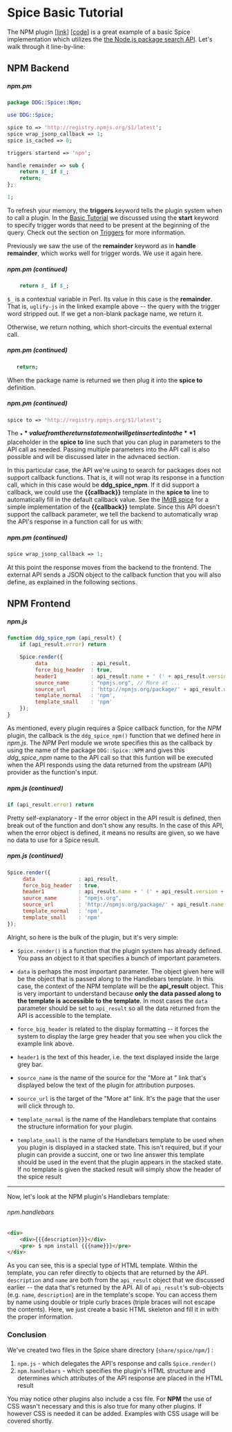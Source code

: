 # Spice Basic Tutorial

The NPM plugin [[link](https://duckduckgo.com/?q=npm+uglify-js)] [[code](https://github.com/duckduckgo/zeroclickinfo-spice/tree/master/share/spice/npm)] is a great example of a basic Spice implementation which utilizes the [the Node.js package search API](http://registry.npmjs.org/uglify-js/latest). Let's walk through it line-by-line:

## NPM Backend

##### npm.pm
```perl 
package DDG::Spice::Npm;

use DDG::Spice;

spice to => 'http://registry.npmjs.org/$1/latest';
spice wrap_jsonp_callback => 1;
spice is_cached => 0;

triggers startend => 'npm';

handle remainder => sub {
    return $_ if $_;
    return;
};

1;
```

To refresh your memory, the **triggers** keyword tells the plugin system when to call a plugin. In the [Basic Tutorial](#basic-tutorial) we discussed using the **start** keyword to specify trigger words that need to be present at the beginning of the query. Check out the section on [Triggers](general.md#triggers) for more information.

Previously we saw the use of the **remainder** keyword as in **handle remainder**, which works well for trigger words. We use it again here.

##### npm.pm (continued)
```perl
    return $_ if $_;
```

`$_` is a contextual variable in Perl. Its value in this case is the **remainder**. That is, `uglify-js` in the linked example above -- the query with the trigger word stripped out. If we get a non-blank package name, we return it.

Otherwise, we return nothing, which short-circuits the eventual external call.

##### npm.pm (continued)
```perl
   return;
```

When the package name is returned we then plug it into the **spice to** definition.

##### npm.pm (continued)
```perl
spice to => 'http://registry.npmjs.org/$1/latest';
```

The **$_** value from the return statement will get inserted into the **$1** placeholder in the **spice to** line such that you can plug in parameters to the API call as needed. Passing multiple parameters into the API call is also possible and will be discussed later in the advnaced section.

In this particular case, the API we're using to search for packages does not support callback functions. That is, it will not wrap its response in a function call, which in this case would be **ddg_spice_npm**. If it did support a callback, we could use the **{{callback}}** template in the **spice to** line to automatically fill in the default callback value. See the [IMdB spice](https://github.com/duckduckgo/zeroclickinfo-spice/blob/master/lib/DDG/Spice/Imdb.pm) for a simple implementation of the **{{callback}}** template. Since this API doesn't support the callback parameter, we tell the backend to automatically wrap the API's response in a function call for us with:

##### npm.pm (continued)
```perl
spice wrap_jsonp_callback => 1;
```

At this point the response moves from the backend to the frontend. The external API sends a JSON object to the callback function that you will also define, as explained in the following sections.

## NPM Frontend

##### npm.js
```javascript
function ddg_spice_npm (api_result) {
    if (api_result.error) return

    Spice.render({
         data              : api_result,
         force_big_header  : true,
         header1           : api_result.name + ' (' + api_result.version + ')',
         source_name       : "npmjs.org", // More at ...
         source_url        : 'http://npmjs.org/package/' + api_result.name,
         template_normal   : 'npm',
         template_small    : 'npm'
    });
}
```

As mentioned, every plugin requires a Spice callback function, for the *NPM* plugin, the callback is the `ddg_spice_npm()` function that we defined here in *npm.js*. The *NPM* Perl module we wrote specifies this as the callback by using the name of the package `DDG::Spice::NPM` and gives this *ddg_spice_npm* name to the API call so that this funtion will be executed when the API responds using the data returned from the upstream (API) provider as the function's input.

##### npm.js (continued)
```javascript 
if (api_result.error) return
```
Pretty self-explanatory - If the error object in the API result is defined, then break out of the function and don't show any results. In the case of this API, when the error object is defined, it means no results are given, so we have no data to use for a Spice result. 

##### npm.js (continued)
```javascript
Spice.render({
     data              : api_result,
     force_big_header  : true,
     header1           : api_result.name + ' (' + api_result.version + ')',
     source_name       : "npmjs.org",
     source_url        : 'http://npmjs.org/package/' + api_result.name,
     template_normal   : 'npm',
     template_small    : 'npm'
});
```

Alright, so here is the bulk of the plugin, but it's very simple:

- `Spice.render()` is a function that the plugin system has already defined. You pass an object to it that specifies a bunch of important parameters. 

- `data` is perhaps the most important parameter. The object given here will be the object that is passed along to the Handlebars template. In this case, the context of the NPM template will be the **api_result** object. This is very important to understand because **only the data passed along to the template is accessible to the template**. In most cases the `data` parameter should be set to 
`api_result` so all the data returned from the API is accessible to the template. 

- `force_big_header` is related to the display formatting -- it forces the system to display the large grey header that you see when you click the example link above. 

- `header1` is the text of this header, i.e. the text displayed inside the large grey bar. 

- `source_name` is the name of the source for the "More at <source>" link that's displayed below the text of the plugin for attribution purposes. 

- `source_url` is the target of the "More at" link. It's the page that the user will click through to. 

- `template_normal` is the name of the Handlebars template that contains the structure information for your plugin.

- `template_small` is the name of the Handlebars template to be used when you plugin is displayed in a stacked state. This isn't required, but if your plugin can provide a succint, one or two line answer this template should be used in the event that the plugin appears in the stacked state. If no template is given the stacked result will simply show the header of the spice result 

----

Now, let's look at the NPM plugin's Handlebars template:

###### npm.handlebars
```html
<div>
    <div>{{{description}}}</div>
    <pre> $ npm install {{{name}}}</pre>
</div>
```

As you can see, this is a special type of HTML template. Within the template, you can refer directly to objects that are returned by the API. `description` and `name` are both from the `api_result` object that we discussed earlier -- the data that's returned by the API. All of `api_result`'s sub-objects (e.g. `name`, `description`) are in the template's scope. You can access them by name using double or triple curly braces (triple braces will not escape the contents). Here, we just create a basic HTML skeleton and fill it in with the proper information.

### Conclusion
We've created two files in the Spice share directory (`share/spice/npm/`) :

1. `npm.js` - which delegates the API's response and calls `Spice.render()`
2. `npm.handlebars` - which specifies the plugin's HTML structure and determines which attributes of the API response are placed in the HTML result

You may notice other plugins also include a css file. For **NPM** the use of CSS wasn't necessary and this is also true for many other plugins. If however CSS is needed it can be added. Examples with CSS usage will be covered shortly.